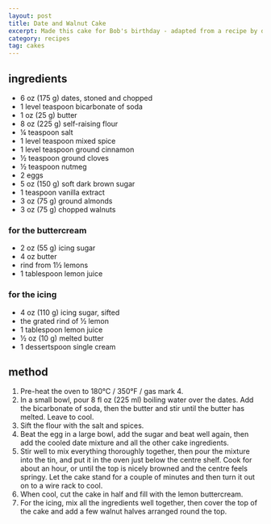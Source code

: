```yaml
---
layout: post
title: Date and Walnut Cake
excerpt: Made this cake for Bob's birthday - adapted from a recipe by delia with addition of buttercream filling.
category: recipes
tag: cakes
---
```


## ingredients

* 6 oz (175 g) dates, stoned and chopped
* 1 level teaspoon bicarbonate of soda
* 1 oz (25 g) butter
* 8 oz (225 g) self-raising flour
* &frac14; teaspoon salt
* 1 level teaspoon mixed spice
* 1 level teaspoon ground cinnamon
* &frac12; teaspoon ground cloves
* &frac12; teaspoon nutmeg
* 2 eggs
* 5 oz (150 g) soft dark brown sugar
* 1 teaspoon vanilla extract
* 3 oz (75 g) ground almonds
* 3 oz (75 g) chopped walnuts

### for the buttercream

* 2 oz (55 g) icing sugar
* 4 oz butter
* rind from 1&frac12; lemons
* 1 tablespoon lemon juice

### for the icing

* 4 oz (110 g) icing sugar, sifted
* the grated rind of &frac12; lemon
* 1 tablespoon lemon juice
* &frac12; oz (10 g) melted butter
* 1 dessertspoon single cream

## method

1. Pre-heat the oven to 180&deg;C / 350&deg;F / gas mark 4.
2. In a small bowl, pour 8 fl oz (225 ml) boiling water over the dates. Add the bicarbonate of soda, then the butter and stir until the butter has melted. Leave to cool.
3. Sift the flour with the salt and spices.
4. Beat the egg in a large bowl, add the sugar and beat well again, then add the cooled date mixture and all the other cake ingredients.
5. Stir well to mix everything thoroughly together, then pour the mixture into the tin, and put it in the oven just below the centre shelf. Cook for about an hour, or until the top is nicely browned and the centre feels springy. Let the cake stand for a couple of minutes and then turn it out on to a wire rack to cool.
6. When cool, cut the cake in half and fill with the lemon buttercream.
7. For the icing, mix all the ingredients well together, then cover the top of the cake and add a few walnut halves arranged round the top.
